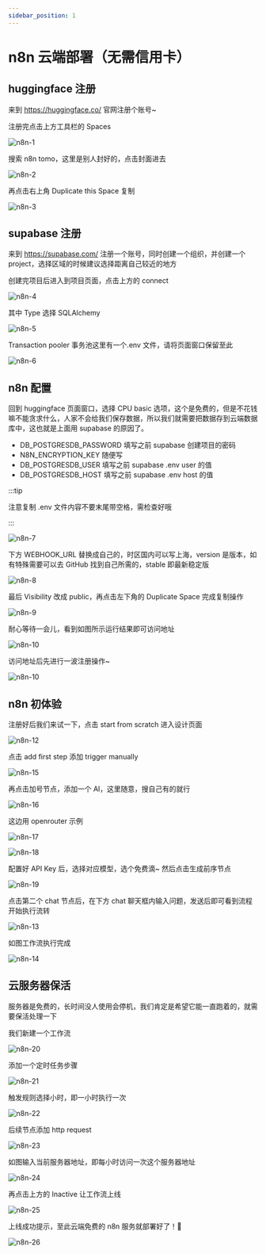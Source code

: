 ```yaml
---
sidebar_position: 1
---
```


# n8n 云端部署（无需信用卡）

## huggingface 注册

来到 https://huggingface.co/ 官网注册个账号~

注册完点击上方工具栏的 Spaces

![n8n-1](https://fxpby.oss-cn-beijing.aliyuncs.com/blogImg/framework/supabase/n8n-1.jpg)

搜索 n8n tomo，这里是别人封好的，点击封面进去

![n8n-2](https://fxpby.oss-cn-beijing.aliyuncs.com/blogImg/framework/supabase/n8n-2.jpg)

再点击右上角 Duplicate this Space 复制

![n8n-3](https://fxpby.oss-cn-beijing.aliyuncs.com/blogImg/framework/supabase/n8n-3.jpg)

## supabase 注册

来到 https://supabase.com/ 注册一个账号，同时创建一个组织，并创建一个 project，选择区域的时候建议选择距离自己较近的地方

创建完项目后进入到项目页面，点击上方的 connect

![n8n-4](https://fxpby.oss-cn-beijing.aliyuncs.com/blogImg/framework/supabase/n8n-4.jpg)

其中 Type 选择 SQLAlchemy

![n8n-5](https://fxpby.oss-cn-beijing.aliyuncs.com/blogImg/framework/supabase/n8n-5.jpg)

Transaction pooler 事务池这里有一个.env 文件，请将页面窗口保留至此

![n8n-6](https://fxpby.oss-cn-beijing.aliyuncs.com/blogImg/framework/supabase/n8n-6.jpg)

## n8n 配置

回到 huggingface 页面窗口，选择 CPU basic 选项，这个是免费的，但是不花钱嘛不能贪求什么，人家不会给我们保存数据，所以我们就需要把数据存到云端数据库中，这也就是上面用 supabase 的原因了。

- DB_POSTGRESDB_PASSWORD 填写之前 supabase 创建项目的密码
- N8N_ENCRYPTION_KEY 随便写
- DB_POSTGRESDB_USER 填写之前 supabase .env user 的值
- DB_POSTGRESDB_HOST 填写之前 supabase .env host 的值

:::tip

注意复制 .env 文件内容不要末尾带空格，需检查好哦

:::

![n8n-7](https://fxpby.oss-cn-beijing.aliyuncs.com/blogImg/framework/supabase/n8n-7.jpg)

下方 WEBHOOK_URL 替换成自己的，时区国内可以写上海，version 是版本，如有特殊需要可以去 GitHub 找到自己所需的，stable 即最新稳定版

![n8n-8](https://fxpby.oss-cn-beijing.aliyuncs.com/blogImg/framework/supabase/n8n-8.jpg)

最后 Visibility 改成 public，再点击左下角的 Duplicate Space 完成复制操作

![n8n-9](https://fxpby.oss-cn-beijing.aliyuncs.com/blogImg/framework/supabase/n8n-9.jpg)

耐心等待一会儿，看到如图所示运行结果即可访问地址

![n8n-10](https://fxpby.oss-cn-beijing.aliyuncs.com/blogImg/framework/supabase/n8n-10.jpg)

访问地址后先进行一波注册操作~

![n8n-10](https://fxpby.oss-cn-beijing.aliyuncs.com/blogImg/framework/supabase/n8n-11.jpg)

## n8n 初体验

注册好后我们来试一下，点击 start from scratch 进入设计页面

![n8n-12](https://fxpby.oss-cn-beijing.aliyuncs.com/blogImg/framework/supabase/n8n-12.jpg)

点击 add first step 添加 trigger manually

![n8n-15](https://fxpby.oss-cn-beijing.aliyuncs.com/blogImg/framework/supabase/n8n-15.jpg)

再点击加号节点，添加一个 AI，这里随意，搜自己有的就行

![n8n-16](https://fxpby.oss-cn-beijing.aliyuncs.com/blogImg/framework/supabase/n8n-16.jpg)

这边用 openrouter 示例

![n8n-17](https://fxpby.oss-cn-beijing.aliyuncs.com/blogImg/framework/supabase/n8n-17.jpg)

![n8n-18](https://fxpby.oss-cn-beijing.aliyuncs.com/blogImg/framework/supabase/n8n-18.jpg)

配置好 API Key 后，选择对应模型，选个免费滴~ 然后点击生成前序节点

![n8n-19](https://fxpby.oss-cn-beijing.aliyuncs.com/blogImg/framework/supabase/n8n-19.jpg)

点击第二个 chat 节点后，在下方 chat 聊天框内输入问题，发送后即可看到流程开始执行流转

![n8n-13](https://fxpby.oss-cn-beijing.aliyuncs.com/blogImg/framework/supabase/n8n-13.jpg)

如图工作流执行完成

![n8n-14](https://fxpby.oss-cn-beijing.aliyuncs.com/blogImg/framework/supabase/n8n-14.jpg)

## 云服务器保活

服务器是免费的，长时间没人使用会停机，我们肯定是希望它能一直跑着的，就需要保活处理一下

我们新建一个工作流

![n8n-20](https://fxpby.oss-cn-beijing.aliyuncs.com/blogImg/framework/supabase/n8n-20.jpg)

添加一个定时任务步骤

![n8n-21](https://fxpby.oss-cn-beijing.aliyuncs.com/blogImg/framework/supabase/n8n-21.jpg)

触发规则选择小时，即一小时执行一次

![n8n-22](https://fxpby.oss-cn-beijing.aliyuncs.com/blogImg/framework/supabase/n8n-22.jpg)

后续节点添加 http request

![n8n-23](https://fxpby.oss-cn-beijing.aliyuncs.com/blogImg/framework/supabase/n8n-23.jpg)

如图输入当前服务器地址，即每小时访问一次这个服务器地址

![n8n-24](https://fxpby.oss-cn-beijing.aliyuncs.com/blogImg/framework/supabase/n8n-24.jpg)

再点击上方的 Inactive 让工作流上线

![n8n-25](https://fxpby.oss-cn-beijing.aliyuncs.com/blogImg/framework/supabase/n8n-25.jpg)

上线成功提示，至此云端免费的 n8n 服务就部署好了！🥳

![n8n-26](https://fxpby.oss-cn-beijing.aliyuncs.com/blogImg/framework/supabase/n8n-26.jpg)
